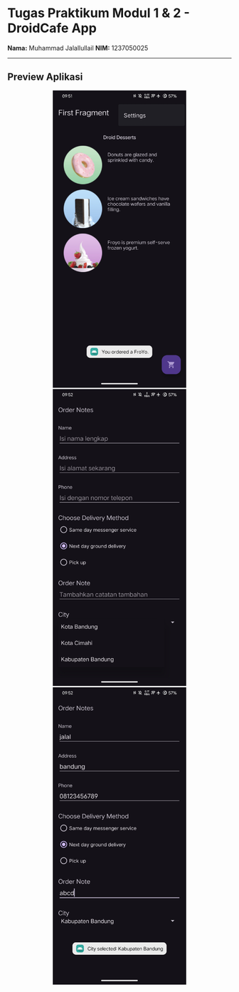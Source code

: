 # Tugas Praktikum Modul 1 & 2 - DroidCafe App

**Nama:** Muhammad Jalallullail 
**NIM:** 1237050025

---

## Preview Aplikasi

<p align="center">
  <img src="images/home.jpg" alt="Tampilan Menu Utama" width="300">
  <img src="images/order-1.jpg" alt="Form Pemesanan" width="300">
  <img src="images/order-2.jpg" alt="Form Pemesanan" width="300">
</p>
